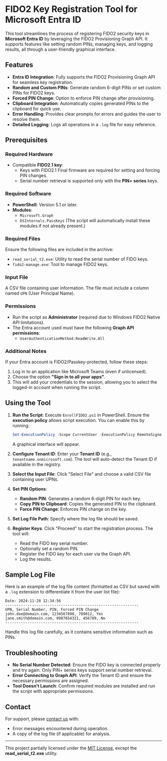 
# FIDO2 Key Registration Tool for Microsoft Entra ID

This tool streamlines the process of registering FIDO2 security keys in **Microsoft Entra ID** by leveraging the FIDO2 Provisioning Graph API. It supports features like setting random PINs, managing keys, and logging results, all through a user-friendly graphical interface.

## Features

- **Entra ID Integration**: Fully supports the FIDO2 Provisioning Graph API for seamless key registration.
- **Random and Custom PINs**: Generate random 6-digit PINs or set custom PINs for FIDO2 keys.
- **Forced PIN Change**: Option to enforce PIN change after provisioning.
- **Clipboard Integration**: Automatically copies generated PINs to the clipboard for quick use.
- **Error Handling**: Provides clear prompts for errors and guides the user to resolve them.
- **Detailed Logging**: Logs all operations in a `.log` file for easy reference. 

## Prerequisites

### Required Hardware
- Compatible **FIDO2.1 key**:
  - Keys with FIDO2.1 Final firmware are required for setting and forcing PIN changes.
  - Serial number retrieval is supported only with the **PIN+ series** keys.

### Required Software
- **PowerShell**: Version 5.1 or later.
- **Modules**: 
  - `Microsoft.Graph`
  - `DSInternals.PassKeys` (The script will automatically install these modules if not already present.)

### Required Files
Ensure the following files are included in the archive:
- `read_serial_t2.exe`: Utility to read the serial number of FIDO keys.
- `fido2-manage.exe`: Tool to manage FIDO2 keys.

### Input File
A CSV file containing user information. The file must include a column named `UPN` (User Principal Name).

### Permissions
- Run the script as **Administrator** (required due to Windows FIDO2 Native API limitations).
- The Entra account used must have the following **Graph API permissions**:
  - `UserAuthenticationMethod.ReadWrite.All`

### Additional Notes
If your Entra account is FIDO2/Passkey-protected, follow these steps:
1. Log in to an application like Microsoft Teams (even if unlicensed).
2. Choose the option **"Sign in to all your apps"**.
3. This will add your credentials to the session, allowing you to select the logged-in account when running the script.

## Using the Tool

1. **Run the Script**:
   Execute `EnrollFIDO2.ps1` in PowerShell. Ensure the **execution policy** allows script execution. You can enable this by running:
   ```powershell
   Set-ExecutionPolicy -Scope CurrentUser -ExecutionPolicy RemoteSigned
   ```
   A graphical interface will appear.

2. **Configure Tenant ID**:
   Enter your **Tenant ID** (e.g., `tenantname.onmicrosoft.com`). The tool will auto-detect the Tenant ID if available in the registry.

3. **Select the Input File**:
   Click "Select File" and choose a valid CSV file containing user UPNs.

4. **Set PIN Options**:
   - **Random PIN**: Generates a random 6-digit PIN for each key.
   - **Copy PIN to Clipboard**: Copies the generated PIN to the clipboard.
   - **Force PIN Change**: Enforces PIN change on the key.

5. **Set Log File Path**:
   Specify where the log file should be saved.

6. **Register Keys**:
   Click "Proceed" to start the registration process. The tool will:
   - Read the FIDO key serial number.
   - Optionally set a random PIN.
   - Register the FIDO key for each user via the Graph API.
   - Log the results.

## Sample Log File

Here is an example of the log file content (formatted as CSV but saved with a `.log` extension to differentiate it from the user list file):

```plaintext
Date: 2024-11-28 12:34:56
------------------------------------------------------------
UPN, Serial Number, PIN, Forced PIN Change
john.doe@domain.com, 1234567890, 789012, Yes
jane.smith@domain.com, 0987654321, 456789, No
------------------------------------------------------------
```

Handle this log file carefully, as it contains sensitive information such as PINs.

## Troubleshooting

- **No Serial Number Detected**: Ensure the FIDO key is connected properly and try again. Only PIN+ series keys support serial number retrieval.
- **Error Connecting to Graph API**: Verify the Tenant ID and ensure the necessary permissions are assigned.
- **Tool Doesn't Launch**: Confirm required modules are installed and run the script with appropriate permissions.

## Contact

For support, please [contact us](https://www.token2.swiss/contact) with: 
- Error messages encountered during operation.
- A copy of the log file (if applicable) for analysis.

---

This project partially licensed under the [MIT License](LICENSE), except the **read_serial_t2.exe** utility.
